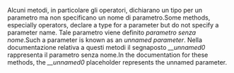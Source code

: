 <span data-ttu-id="54200-101">Alcuni metodi, in particolare gli operatori, dichiarano un tipo per un parametro ma non specificano un nome di parametro.</span><span class="sxs-lookup"><span data-stu-id="54200-101">Some methods, especially operators, declare a type for a parameter but do not specify a parameter name.</span></span> <span data-ttu-id="54200-102">Tale parametro viene definito *parametro senza nome*.</span><span class="sxs-lookup"><span data-stu-id="54200-102">Such a parameter is known as an *unnamed parameter*.</span></span> <span data-ttu-id="54200-103">Nella documentazione relativa a questi metodi il segnaposto *__unnamed0* rappresenta il parametro senza nome.</span><span class="sxs-lookup"><span data-stu-id="54200-103">In the documentation for these methods, the *__unnamed0* placeholder represents the unnamed parameter.</span></span>